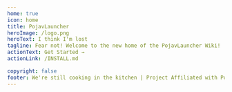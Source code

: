 ```yaml
---
home: true
icon: home
title: PojavLauncher
heroImage: /logo.png
heroText: I think I'm lost
tagline: Fear not! Welcome to the new home of the PojavLauncher Wiki!
actionText: Get Started →
actionLink: /INSTALL.md

copyright: false
footer: We're still cooking in the kitchen | Project Affiliated with PojavLauncherTeam
---
```

